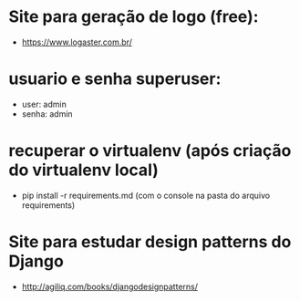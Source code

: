 # Site para geração de logo (free):
* https://www.logaster.com.br/

# usuario e senha superuser:
* user: admin
* senha: admin

# recuperar o virtualenv (após criação do virtualenv local)
* pip install -r requirements.md (com o console na pasta do arquivo requirements)

# Site para estudar design patterns do Django
* http://agiliq.com/books/djangodesignpatterns/
